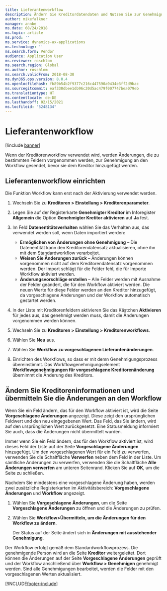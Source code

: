 ```yaml
---
title: Lieferantenworkflow
description: Ändern Sie Kreditordatendaten und Nutzen Sie zur Genehmigung Workflow.
author: mikefalkner
manager: annbe
ms.date: 08/24/2018
ms.topic: article
ms.prod: ''
ms.service: dynamics-ax-applications
ms.technology: ''
ms.search.form: Vendor
audience: Application User
ms.reviewer: roschlom
ms.search.region: Global
ms.author: roschlom
ms.search.validFrom: 2018-08-30
ms.dyn365.ops.version: 8.0.4
ms.openlocfilehash: fb89b54b2f9377c216c447590a9434e3ff2d9bac
ms.sourcegitcommit: eaf330dbee1db96c20d5ac479f007747bea079eb
ms.translationtype: HT
ms.contentlocale: de-DE
ms.lasthandoff: 02/15/2021
ms.locfileid: "5248134"
---
```

# <a name="vendor-workflow"></a>Lieferantenworkflow

[!include [banner](../includes/banner.md)]

Wenn der Kreditorenworkflow verwendet wird, werden Änderungen, die zu bestimmten Feldern vorgenommen werden, zur Genehmigung an den Workflow gesendet, bevor sie dem Kreditor hinzugefügt werden.

## <a name="set-up-the-vendor-workflow"></a>Lieferantenworkflow einrichten

Die Funktion Workflow kann erst nach der Aktivierung verwendet werden.

1. Wechseln Sie zu **Kreditoren \> Einstellung \> Kreditorenparameter**.
2. Legen Sie auf der Registerkarte **Genehmigter Kreditor** im Inforegister **Allgemein** die Option **Genehmigter Kretitor aktivieren** auf **Ja** fest.
3. Im Feld **Datenentitätsverhalten** wählen Sie das Verhalten aus, das verwendet werden soll, wenn Daten importiert werden:

    - **Ermöglichen von Änderungen ohne Genehmigung** – Die Datenentität kann den Kreditorendatensatz aktualisieren, ohne ihn mit dem Standardworkflow verarbeitet.
    - **Weisen Sie Änderungen zurück** – Änderungen können vorgenommen nicht auf dem Kreditorendatensatz vorgenommen werden. Der Import schlägt für die Felder fehl, die für Importe Workflow aktiviert werden.
    - **Änderungsvorschläge erstellen** – Alle Felder werden mit Ausnahme der Felder geändert, die für den Workflow aktiviert werden. Die neuen Werte für diese Felder werden an den Kreditor hinzugefügt, da vorgeschlagene Änderungen und der Workflow automatisch gestartet werden.

4. In der Liste mit Kreditorenfeldern aktivieren Sie das Kästchen **Aktivieren** für jedes aus, das genehmigt werden muss, damit die Änderungen vorgenommen werden können.
5. Wechseln Sie zu **Kreditoren \> Einstellung \> Kreditorenworkflows**.
6. Wählen Sie **Neu** aus.
7. Wählen Sie **Workflow zu vorgeschlagenen Lieferantenänderungen**. 
8. Einrichten des Workflows, so dass er mit demn Genehmigungsprozess übereinstimmt. Das Workflowgenehmigungselement **Workflowgenehmigungen für vorgeschlagene Kreditorenänderung** übernimmt die Änderung des Kreditors.

## <a name="change-vendor-information-and-submit-the-changes-to-the-workflow"></a>Ändern Sie Kreditoreninformationen und übermitteln Sie die Änderungen an den Workflow

Wenn Sie ein Feld ändern, das für den Workflow aktiviert ist, wird die Seite **Vorgeschlagene Änderungen** angezeigt. Diese zeigt den ursprünglichen Feldwert und den neu eingegebenen Wert. Das Feld, das Sie ändern, wird auf den ursprünglichen Wert zurückgesetzt. Eine Statusmeldung informiert Sie auch, dass die Änderungen nicht übermittelt wurden. 

Immer wenn Sie ein Feld ändern, das für den Workflow aktiviert ist, wird dieses Feld der Liste auf der Seite **Vorgeschlagene Änderungen** hinzugefügt. Um den vorgeschlagenen Wert für ein Feld zu verwerfen, verwenden Sie die Schaltfläche **Verwerfen** neben dem Feld in der Liste. Um sämtliche Änderungen zu verwerfen, verwenden Sie die Schaltfläche **Alle Änderungen verwerfen** am unteren Seitenrand. Klicken Sie auf **OK**, um die Seite zu schließen.

Nachdem Sie mindestens eine vorgeschlagene Änderung haben, werden zwei zusätzliche Registerkarten im Aktivitätsbereich: **Vorgeschlagene Änderungen** und **Workflow** angezeigt.

1. Wählen Sie **Vorgeschlagene Änderungen**, um die Seite **Vorgeschlagene Änderungen** zu öffnen und die Änderungen zu prüfen.
2. Wählen Sie **Workflow\>Übermitteln, um die Änderungen für den Workflow zu ändern**.

    Der Status auf der Seite ändert sich in **Änderungen mit ausstehender Genehmigung**.

Der Workflow erfolgt gemäß dem Standardworkflowprozess. Die genehmigende Person wird an die Seite **Kreditor** weitergeleitet. Dort können die Änderungen auf der Seite **Vorgeschlagene Änderungen** geprüft und der Workflow anschließend über **Workflow \> Genehmigen** genehmigt werden. Sind alle Genehmigungen bearbeitet, werden die Felder mit den vorgeschlagenen Werten aktualisiert.


[!INCLUDE[footer-include](../../includes/footer-banner.md)]